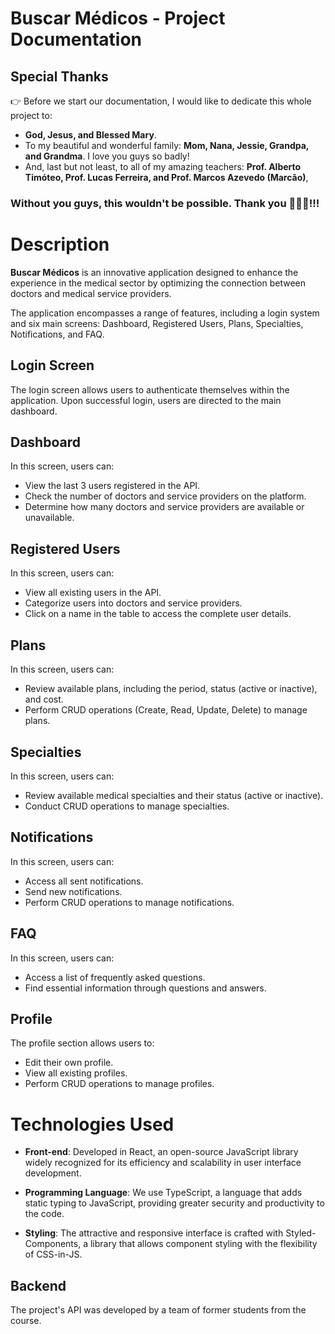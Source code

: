 # Buscar Médicos - Project Documentation

## Special Thanks

👉 Before we start our documentation, I would like to dedicate this whole project to:

- **God, Jesus, and Blessed Mary**.
- To my beautiful and wonderful family: **Mom, Nana, Jessie, Grandpa, and Grandma**. I love you guys so badly!
- And, last but not least, to all of my amazing teachers: **Prof. Alberto Timóteo, Prof. Lucas Ferreira, and Prof. Marcos Azevedo (Marcão)**,

### Without you guys, this wouldn't be possible. Thank you 💖💖💖!!!

# Description

**Buscar Médicos** is an innovative application designed to enhance the experience in the medical sector by optimizing the connection between doctors and medical service providers.

The application encompasses a range of features, including a login system and six main screens: Dashboard, Registered Users, Plans, Specialties, Notifications, and FAQ.

## Login Screen

The login screen allows users to authenticate themselves within the application. Upon successful login, users are directed to the main dashboard.

## Dashboard

In this screen, users can:

- View the last 3 users registered in the API.
- Check the number of doctors and service providers on the platform.
- Determine how many doctors and service providers are available or unavailable.

## Registered Users

In this screen, users can:

- View all existing users in the API.
- Categorize users into doctors and service providers.
- Click on a name in the table to access the complete user details.

## Plans

In this screen, users can:

- Review available plans, including the period, status (active or inactive), and cost.
- Perform CRUD operations (Create, Read, Update, Delete) to manage plans.

## Specialties

In this screen, users can:

- Review available medical specialties and their status (active or inactive).
- Conduct CRUD operations to manage specialties.

## Notifications

In this screen, users can:

- Access all sent notifications.
- Send new notifications.
- Perform CRUD operations to manage notifications.

## FAQ

In this screen, users can:

- Access a list of frequently asked questions.
- Find essential information through questions and answers.

## Profile

The profile section allows users to:

- Edit their own profile.
- View all existing profiles.
- Perform CRUD operations to manage profiles.

# Technologies Used
- **Front-end**: Developed in React, an open-source JavaScript library widely recognized for its efficiency and scalability in user interface development.

- **Programming Language**: We use TypeScript, a language that adds static typing to JavaScript, providing greater security and productivity to the code.

- **Styling**: The attractive and responsive interface is crafted with Styled-Components, a library that allows component styling with the flexibility of CSS-in-JS.

## Backend

The project's API was developed by a team of former students from the course.
